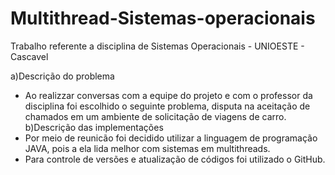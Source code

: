 # Multithread-Sistemas-operacionais
Trabalho referente a disciplina de Sistemas Operacionais - UNIOESTE - Cascavel

a)Descrição do problema 
  - Ao realizzar conversas com a equipe do projeto e com o professor da disciplina foi escolhido o seguinte problema, disputa na aceitação de chamados em um ambiente de solicitação de viagens de carro.
b)Descrição das implementações
  - Por meio de reunicão foi decidido utilizar a linguagem de programação JAVA, pois a ela lida melhor com sistemas em multithreads.
  - Para controle de versões e atualização de códigos foi utilizado o GitHub.
